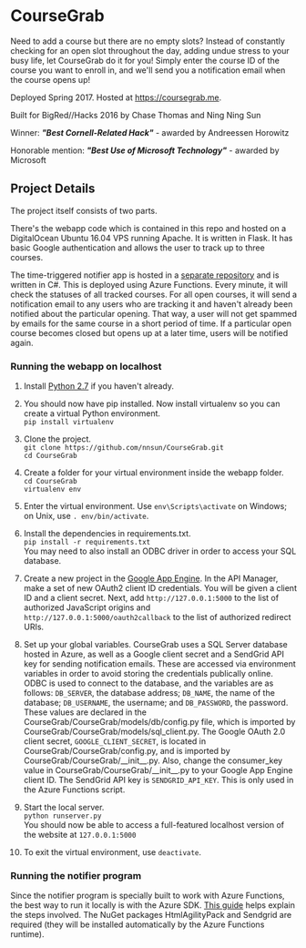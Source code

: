 # CourseGrab

Need to add a course but there are no empty slots? Instead of constantly checking for an open slot throughout the day, adding undue stress to your busy life, let CourseGrab do it for you! Simply enter the course ID of the course you want to enroll in, and we'll send you a notification email when the course opens up!

Deployed Spring 2017. Hosted at https://coursegrab.me. 

Built for BigRed//Hacks 2016 by Chase Thomas and Ning Ning Sun

Winner: ***"Best Cornell-Related Hack"*** - awarded by Andreessen Horowitz

Honorable mention: ***"Best Use of Microsoft Technology"*** - awarded by Microsoft

## Project Details

The project itself consists of two parts.

There's the webapp code which is contained in this repo and hosted on a DigitalOcean Ubuntu 16.04 VPS running Apache. It is written in Flask. It has basic Google authentication and allows the user to track up to three courses. 

The time-triggered notifier app is hosted in a [separate repository](https://github.com/nnsun/CourseGrabNotifier) and is written in C#. This is deployed using Azure Functions. Every minute, it will check the statuses of all tracked courses. For all open courses, it will send a notification email to any users who are tracking it and haven't already been notified about the particular opening. That way, a user will not get spammed by emails for the same course in a short period of time. If a particular open course becomes closed but opens up at a later time, users will be notified again. 

### Running the webapp on localhost

1. Install [Python 2.7](https://www.python.org/downloads/) if you haven't already.

2. You should now have pip installed. Now install virtualenv so you can create a virtual Python environment.  
 ```pip install virtualenv```

3. Clone the project.  
```git clone https://github.com/nnsun/CourseGrab.git```  
```cd CourseGrab```

4. Create a folder for your virtual environment inside the webapp folder.  
```cd CourseGrab```  
```virtualenv env```

5. Enter the virtual environment. Use ```env\Scripts\activate``` on Windows; on Unix, use ```. env/bin/activate```.

6. Install the dependencies in requirements.txt.  
```pip install -r requirements.txt```  
You may need to also install an ODBC driver in order to access your SQL database. 
 
7. Create a new project in the [Google App Engine](https://cloud.google.com/appengine/). In the API Manager, make a set of new OAuth2 client ID credentials. You will be given a client ID and a client secret. Next, add ```http://127.0.0.1:5000``` to the list of authorized JavaScript origins and ```http://127.0.0.1:5000/oauth2callback``` to the list of authorized redirect URIs. 

8. Set up your global variables. CourseGrab uses a SQL Server database hosted in Azure, as well as a Google client secret and a SendGrid API key for sending notification emails. These are accessed via environment variables in order to avoid storing the credentials publically online. 
ODBC is used to connect to the database, and the variables are as follows: ```DB_SERVER```, the database address; ```DB_NAME```, the name of the database; ```DB_USERNAME```, the username; and ```DB_PASSWORD```, the password. These values are declared in the CourseGrab/CourseGrab/models/db/config.py file, which is imported by CourseGrab/CourseGrab/models/sql_client.py. The Google OAuth 2.0 client secret, ```GOOGLE_CLIENT_SECRET```, is located in CourseGrab/CourseGrab/config.py, and is imported by CourseGrab/CourseGrab/\_\_init\_\_.py. Also, change the consumer_key value in CourseGrab/CourseGrab/\_\_init\_\_.py to your Google App Engine client ID.
The SendGrid API key is ```SENDGRID_API_KEY```. This is only used in the Azure Functions script.

9. Start the local server.  
```python runserver.py```  
You should now be able to access a full-featured localhost version of the website at ```127.0.0.1:5000```
 
 10. To exit the virtual environment, use ```deactivate```.

### Running the notifier program

Since the notifier program is specially built to work with Azure Functions, the best way to run it locally is with the Azure SDK. [This guide](https://blogs.msdn.microsoft.com/webdev/2016/12/01/visual-studio-tools-for-azure-functions/) helps explain the steps involved. The NuGet packages HtmlAgilityPack and Sendgrid are required (they will be installed automatically by the Azure Functions runtime). 
